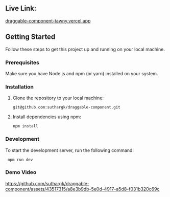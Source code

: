 ## Live Link:
   [draggable-component-tawny.vercel.app](https://draggable-component-tawny.vercel.app/)

## Getting Started

Follow these steps to get this project up and running on your local machine.

### Prerequisites

Make sure you have Node.js and npm (or yarn) installed on your system.

### Installation

1. Clone the repository to your local machine:
   ```
   git@github.com:suthargk/draggable-component.git
   ```
2. Install dependencies using npm:
   ```
   npm install
   ```

### Development

To start the development server, run the following command:
  ```
   npm run dev
  ```

### Demo Video

https://github.com/suthargk/draggable-component/assets/43517315/a8e3b9db-5e0d-4917-a5d8-f031b320c69c

